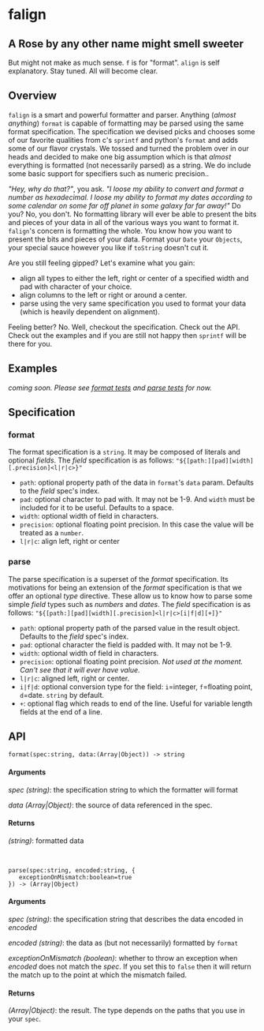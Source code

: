 # falign

## A Rose by any other name might smell sweeter
But might not make as much sense. `f` is for "format". `align` is self explanatory. Stay tuned. All will become clear.

## Overview
`falign` is a smart and powerful formatter and parser. Anything (_almost anything_) `format` is capable of formatting may be parsed using the same format specification.  The specification we devised picks and chooses some of our favorite qualities from c's `sprintf` and python's `format` and adds some of our flavor crystals.  We tossed and turned the problem over in our heads and decided to make one big assumption which is that _almost_ everything is formatted (not necessarily parsed) as a string. We do include some basic support for specifiers such as numeric precision..

_"Hey, why do that?"_, you ask. _"I loose my ability to convert and format a number as hexadecimal. I loose my ability to format my dates according to some calendar on some far off planet in some galaxy far far away!"_  Do you? No, you don't. No formatting library will ever be able to present the bits and pieces of your data in all of the various ways you want to format it. `falign`'s concern is formatting the whole. You know how you want to present the bits and pieces of your data. Format your `Date` your `Objects`, your special sauce however you like if `toString` doesn't cut it. 

Are you still feeling gipped? Let's examine what you gain:

* align all types to either the left, right or center of a specified width and pad with character of your choice.
* align columns to the left or right or around a center.
* parse using the very same specification you used to format your data (which is heavily dependent on alignment).

Feeling better? No. Well, checkout the specification. Check out the API. Check out the examples and if you are still not happy then `sprintf` will be there for you.

## Examples
_coming soon. Please see [format tests](./test/test-format.js) and [parse tests](./test/test-parse.js) for now._

## Specification

### format
The format specification is a `string`. It may be composed of literals and optional _fields_. 
 The _field_ specification is as follows: `"${[path:][pad][width][.precision]<l|r|c>}"`
 * `path`: optional property path of the data in `format`'s `data` param. Defaults to the _field_ spec's index.
 * `pad`: optional character to pad with. It may not be 1-9. And `width` must be included for it to be useful. Defaults to a space.
 * `width`: optional width of field in characters.
 * `precision`: optional floating point precision. In this case the value will be treated as a `number`.
 * `l|r|c`: align left, right or center

### parse
The parse specification is a superset of the _format_ specification. Its motivations for being an extension of the _format_ specification is that we offer an optional _type_ directive. These allow us to know how to parse some simple _field_ types such as _numbers_ and _dates_. The _field_ specification is as follows: `"${[path:][pad][width][.precision]<l|r|c>[i|f|d][+]}"`
 * `path`: optional property path of the parsed value in the result object. Defaults to the _field_ spec's index.
 * `pad`: optional character the field is padded with. It may not be 1-9.
 * `width`: optional width of field in characters.
 * `precision`: optional floating point precision. _Not used at the moment. Can't see that it will ever have value._
 * `l|r|c`: aligned left, right or center.
 * `i|f|d`: optional conversion type for the field: `i`=integer, `f`=floating point, `d`=date. `string` by default.
 * `+`: optional flag which reads to end of the line. Useful for variable length fields at the end of a line.

## API

```
format(spec:string, data:(Array|Object)) -> string
```

#### Arguments
_spec (string)_: the specification string to which the formatter will format

_data (Array|Object)_: the source of data referenced in the spec. 

#### Returns
_(string)_: formatted data

&nbsp;
```
parse(spec:string, encoded:string, {
   exceptionOnMismatch:boolean=true
}) -> (Array|Object)
```
#### Arguments
_spec (string)_: the specification string that describes the data encoded in _encoded_

_encoded (string)_: the data as (but not necessarily) formatted by `format`

_exceptionOnMismatch (boolean)_: whether to throw an exception when _encoded_ does not match the _spec_. If you set this to `false` then it will return the match up to the point at which the mismatch failed.

#### Returns
_(Array|Object)_: the result. The type depends on the paths that you use in your `spec`.

